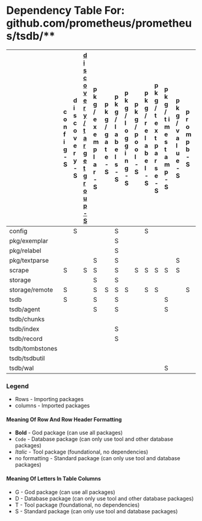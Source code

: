 # Dependency Table For: github.com/prometheus/prometheus/tsdb/**

| | c o n f i g - S | d i s c o v e r y - S | [d i s c o v e r y / t a r g e t g r o u p - S](../discovery/package_dependencies.md)  | p k g / e x e m p l a r - S | p k g / g a t e - S | p k g / l a b e l s - S | p k g / l o g g i n g - S | p k g / p o o l - S | p k g / r e l a b e l - S | p k g / t e x t p a r s e - S | p k g / t i m e s t a m p - S | p k g / v a l u e - S | p r o m p b - S | s c r a p e - S | s t o r a g e - S | s t o r a g e / r e m o t e - S | t s d b - S | t s d b / c h u n k e n c - S | t s d b / c h u n k s - S | t s d b / e n c o d i n g - S | t s d b / e r r o r s - S | t s d b / f i l e u t i l - S | t s d b / g o v e r s i o n - S | t s d b / i n d e x - S | t s d b / r e c o r d - S | t s d b / t o m b s t o n e s - S | t s d b / t s d b u t i l - S | t s d b / w a l - S | u t i l / o s u t i l - S |
| :- | :- | :- | :- | :- | :- | :- | :- | :- | :- | :- | :- | :- | :- | :- | :- | :- | :- | :- | :- | :- | :- | :- | :- | :- | :- | :- | :- | :- | :- |
| config | | S | | | | S | | | S | | | | | | | | | | | | | | | | | | | | |
| pkg/exemplar | | | | | | S | | | | | | | | | | | | | | | | | | | | | | | |
| pkg/relabel | | | | | | S | | | | | | | | | | | | | | | | | | | | | | | |
| pkg/textparse | | | | S | | S | | | | | | S | | | | | | | | | | | | | | | | | |
| scrape | S | | S | S | | S | | S | S | S | S | S | | | S | | | | | | | | | | | | | | S |
| storage | | | | S | | S | | | | | | | | | | | | S | S | | S | | | | | | S | | |
| storage/remote | S | | | S | S | S | S | | S | S | | | S | S | S | | | S | S | | | | | | S | | | S | |
| tsdb | S | | | S | | S | | | | | S | | | | S | | | S | S | S | S | S | S | S | S | S | S | S | |
| tsdb/agent | | | | S | | S | | | | | S | | | | S | S | S | | S | | | | | | S | | | S | |
| tsdb/chunks | | | | | | | | | | | | | | | | | | S | | | S | S | | | | | | | |
| tsdb/index | | | | | | S | | | | | | | | | S | | | | S | S | S | S | | | | | | | |
| tsdb/record | | | | | | S | | | | | | | | | S | | | | S | S | | | | | | S | | | |
| tsdb/tombstones | | | | | | | | | | | | | | | S | | | | | S | S | S | | | | | | | |
| tsdb/tsdbutil | | | | | | | | | | | | | | | | | | S | S | | | | | | | | | | |
| tsdb/wal | | | | | | | | | | | S | | | | | | | | S | | S | S | | | S | S | | | |

### Legend

* Rows - Importing packages
* columns - Imported packages


#### Meaning Of Row And Row Header Formatting

* **Bold** - God package (can use all packages)
* `Code` - Database package (can only use tool and other database packages)
* _Italic_ - Tool package (foundational, no dependencies)
* no formatting - Standard package (can only use tool and database packages)


#### Meaning Of Letters In Table Columns

* G - God package (can use all packages)
* D - Database package (can only use tool and other database packages)
* T - Tool package (foundational, no dependencies)
* S - Standard package (can only use tool and database packages)
